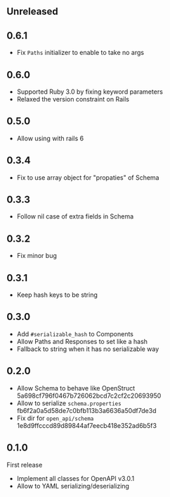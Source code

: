 ## Unreleased

## 0.6.1
- Fix `Paths` initializer to enable to take no args
## 0.6.0
- Supported Ruby 3.0 by fixing keyword parameters
- Relaxed the version constraint on Rails
## 0.5.0
- Allow using with rails 6

## 0.3.4
* Fix to use array object for "propaties" of Schema

## 0.3.3
* Follow nil case of extra fields in Schema

## 0.3.2
* Fix minor bug

## 0.3.1
* Keep hash keys to be string

## 0.3.0
* Add `#serializable_hash` to Components
* Allow Paths and Responses to set like a hash
* Fallback to string when it has no serializable way

## 0.2.0
* Allow Schema to behave like OpenStruct 5a698cf796f0467b726062bcd7c2cf2c20693950
* Allow to serialize `schema.properties` fb6f2a0a5d58de7c0bfb113b3a6636a50df7de3d
* Fix dir for `open_api/schema` 1e8d9ffcccd89d89844af7eecb418e352ad6b5f3


## 0.1.0
First release

* Implement all classes for OpenAPI v3.0.1
* Allow to YAML serializing/deserializing
